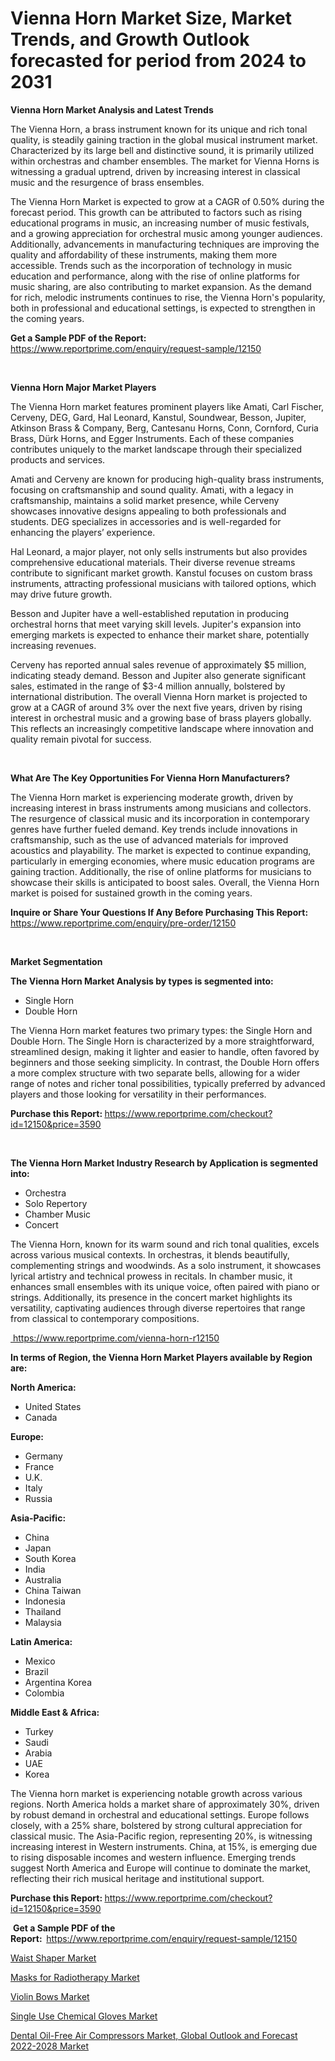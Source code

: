 <p><h1>Vienna Horn Market Size, Market Trends, and Growth Outlook forecasted for period from 2024 to 2031</h1></p><p><strong>Vienna Horn Market Analysis and Latest Trends</strong></p>
<p><p>The Vienna Horn, a brass instrument known for its unique and rich tonal quality, is steadily gaining traction in the global musical instrument market. Characterized by its large bell and distinctive sound, it is primarily utilized within orchestras and chamber ensembles. The market for Vienna Horns is witnessing a gradual uptrend, driven by increasing interest in classical music and the resurgence of brass ensembles.</p><p>The Vienna Horn Market is expected to grow at a CAGR of 0.50% during the forecast period. This growth can be attributed to factors such as rising educational programs in music, an increasing number of music festivals, and a growing appreciation for orchestral music among younger audiences. Additionally, advancements in manufacturing techniques are improving the quality and affordability of these instruments, making them more accessible. Trends such as the incorporation of technology in music education and performance, along with the rise of online platforms for music sharing, are also contributing to market expansion. As the demand for rich, melodic instruments continues to rise, the Vienna Horn's popularity, both in professional and educational settings, is expected to strengthen in the coming years.</p></p>
<p><strong>Get a Sample PDF of the Report:&nbsp;</strong> <a href="https://www.reportprime.com/enquiry/request-sample/12150">https://www.reportprime.com/enquiry/request-sample/12150</a></p>
<p>&nbsp;</p>
<p><strong>Vienna Horn Major Market Players</strong></p>
<p><p>The Vienna Horn market features prominent players like Amati, Carl Fischer, Cerveny, DEG, Gard, Hal Leonard, Kanstul, Soundwear, Besson, Jupiter, Atkinson Brass & Company, Berg, Cantesanu Horns, Conn, Cornford, Curia Brass, Dürk Horns, and Egger Instruments. Each of these companies contributes uniquely to the market landscape through their specialized products and services.</p><p>Amati and Cerveny are known for producing high-quality brass instruments, focusing on craftsmanship and sound quality. Amati, with a legacy in craftsmanship, maintains a solid market presence, while Cerveny showcases innovative designs appealing to both professionals and students. DEG specializes in accessories and is well-regarded for enhancing the players’ experience.</p><p>Hal Leonard, a major player, not only sells instruments but also provides comprehensive educational materials. Their diverse revenue streams contribute to significant market growth. Kanstul focuses on custom brass instruments, attracting professional musicians with tailored options, which may drive future growth.</p><p>Besson and Jupiter have a well-established reputation in producing orchestral horns that meet varying skill levels. Jupiter's expansion into emerging markets is expected to enhance their market share, potentially increasing revenues.</p><p>Cerveny has reported annual sales revenue of approximately $5 million, indicating steady demand. Besson and Jupiter also generate significant sales, estimated in the range of $3-4 million annually, bolstered by international distribution. The overall Vienna Horn market is projected to grow at a CAGR of around 3% over the next five years, driven by rising interest in orchestral music and a growing base of brass players globally. This reflects an increasingly competitive landscape where innovation and quality remain pivotal for success.</p></p>
<p>&nbsp;</p>
<p><strong>What Are The Key Opportunities For Vienna Horn Manufacturers?</strong></p>
<p><p>The Vienna Horn market is experiencing moderate growth, driven by increasing interest in brass instruments among musicians and collectors. The resurgence of classical music and its incorporation in contemporary genres have further fueled demand. Key trends include innovations in craftsmanship, such as the use of advanced materials for improved acoustics and playability. The market is expected to continue expanding, particularly in emerging economies, where music education programs are gaining traction. Additionally, the rise of online platforms for musicians to showcase their skills is anticipated to boost sales. Overall, the Vienna Horn market is poised for sustained growth in the coming years.</p></p>
<p><strong>Inquire or Share Your Questions If Any Before Purchasing This Report:</strong> <a href="https://www.reportprime.com/enquiry/pre-order/12150">https://www.reportprime.com/enquiry/pre-order/12150</a></p>
<p>&nbsp;</p>
<p><strong>Market Segmentation</strong></p>
<p><strong>The Vienna Horn Market Analysis by types is segmented into:</strong></p>
<p><ul><li>Single Horn</li><li>Double Horn</li></ul></p>
<p><p>The Vienna Horn market features two primary types: the Single Horn and Double Horn. The Single Horn is characterized by a more straightforward, streamlined design, making it lighter and easier to handle, often favored by beginners and those seeking simplicity. In contrast, the Double Horn offers a more complex structure with two separate bells, allowing for a wider range of notes and richer tonal possibilities, typically preferred by advanced players and those looking for versatility in their performances.</p></p>
<p><strong>Purchase this Report:&nbsp;</strong><a href="https://www.reportprime.com/checkout?id=12150&price=3590">https://www.reportprime.com/checkout?id=12150&price=3590</a></p>
<p>&nbsp;</p>
<p><strong>The Vienna Horn Market Industry Research by Application is segmented into:</strong></p>
<p><ul><li>Orchestra</li><li>Solo Repertory</li><li>Chamber Music</li><li>Concert</li></ul></p>
<p><p>The Vienna Horn, known for its warm sound and rich tonal qualities, excels across various musical contexts. In orchestras, it blends beautifully, complementing strings and woodwinds. As a solo instrument, it showcases lyrical artistry and technical prowess in recitals. In chamber music, it enhances small ensembles with its unique voice, often paired with piano or strings. Additionally, its presence in the concert market highlights its versatility, captivating audiences through diverse repertoires that range from classical to contemporary compositions.</p></p>
<p><a href="https://www.reportprime.com/vienna-horn-r12150">&nbsp;https://www.reportprime.com/vienna-horn-r12150</a></p>
<p><strong>In terms of Region, the Vienna Horn Market Players available by Region are:</strong></p>
<p>
    <p> <strong> North America: </strong>
        <ul>
            <li>United States</li>
            <li>Canada</li>
        </ul>
        </p> 
    <p> <strong> Europe: </strong>
        <ul>
            <li>Germany</li>
            <li>France</li>
            <li>U.K.</li>
            <li>Italy</li>
            <li>Russia</li>
        </ul>
        </p> 
    <p> <strong> Asia-Pacific: </strong>
        <ul>
            <li>China</li>
            <li>Japan</li>
            <li>South Korea</li>
            <li>India</li>
            <li>Australia</li>
            <li>China Taiwan</li>
            <li>Indonesia</li>
            <li>Thailand</li>
            <li>Malaysia</li>
        </ul>
        </p> 
    <p> <strong> Latin America: </strong>
        <ul>
            <li>Mexico</li>
            <li>Brazil</li>
            <li>Argentina Korea</li>
            <li>Colombia</li>
        </ul>
        </p> 
    <p> <strong> Middle East & Africa: </strong>
        <ul>
            <li>Turkey</li>
            <li>Saudi</li>
            <li>Arabia</li>
            <li>UAE</li>
            <li>Korea</li>
        </ul>
    </p>
    </p>
<p><p>The Vienna horn market is experiencing notable growth across various regions. North America holds a market share of approximately 30%, driven by robust demand in orchestral and educational settings. Europe follows closely, with a 25% share, bolstered by strong cultural appreciation for classical music. The Asia-Pacific region, representing 20%, is witnessing increasing interest in Western instruments. China, at 15%, is emerging due to rising disposable incomes and western influence. Emerging trends suggest North America and Europe will continue to dominate the market, reflecting their rich musical heritage and institutional support.</p></p>
<p><strong>Purchase this Report: </strong><a href="https://www.reportprime.com/checkout?id=12150&price=3590">https://www.reportprime.com/checkout?id=12150&price=3590</a></p>
<p>&nbsp;<strong>Get a Sample PDF of the Report:&nbsp;&nbsp;</strong><a href="https://www.reportprime.com/enquiry/request-sample/12150">https://www.reportprime.com/enquiry/request-sample/12150</a></p>
<p><strong></strong></p>
<p><p><a href="https://github.com/julyju69/Market-Research-Report-List-5/blob/main/waist-shaper-market.md">Waist Shaper Market</a></p><p><a href="https://issuu.com/reportprime-2/docs/masks-for-radiotherapy-market-size-_ec2929c0ac7a5a">Masks for Radiotherapy Market</a></p><p><a href="https://github.com/nathandecarvalho/Market-Research-Report-List-5/blob/main/violin-bows-market.md">Violin Bows Market</a></p><p><a href="https://issuu.com/reportprime-2/docs/single-use-chemical-gloves-market-s_18284f2c200eee">Single Use Chemical Gloves Market</a></p><p><a href="https://www.linkedin.com/pulse/dental-oil-free-air-compressors-market-global-outlook-forecast-ibnme?trackingId=0IM9Ea4EQ2eDsh2w0WFmmg%3D%3D">Dental Oil-Free Air Compressors Market, Global Outlook and Forecast 2022-2028 Market</a></p></p>